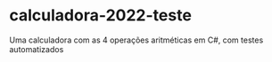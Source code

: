 # calculadora-2022-teste
Uma calculadora com as 4 operações aritméticas em C#, com testes automatizados
